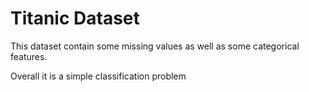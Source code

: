 # Titanic Dataset 
This dataset contain some missing values as well as some categorical features.

Overall it is a simple classification problem
